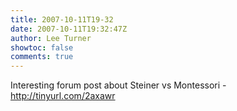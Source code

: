 ```yaml
---
title: 2007-10-11T19-32
date: 2007-10-11T19:32:47Z
author: Lee Turner
showtoc: false
comments: true
---
```


Interesting forum post about  Steiner vs Montessori - http://tinyurl.com/2axawr

